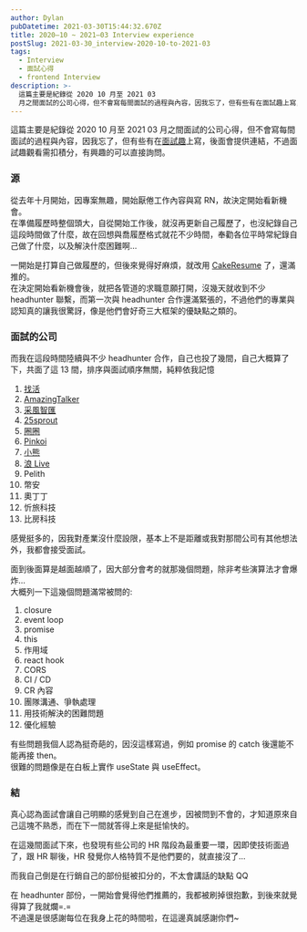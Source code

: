```yaml
---
author: Dylan
pubDatetime: 2021-03-30T15:44:32.670Z
title: 2020–10 ~ 2021–03 Interview experience
postSlug: 2021-03-30_interview-2020-10-to-2021-03
tags:
  - Interview
  - 面試心得
  - frontend Interview
description: >-
  這篇主要是紀錄從 2020 10 月至 2021 03
  月之間面試的公司心得，但不會寫每間面試的過程與內容，因我忘了，但有些有在面試趣上寫，後面會提供連結，不過面試趣觀看需扣積分，有興趣的可以直接詢問。
---
```


這篇主要是紀錄從 2020 10 月至 2021 03 月之間面試的公司心得，但不會寫每間面試的過程與內容，因我忘了，但有些有在[面試趣](https://interview.tw/)上寫，後面會提供連結，不過面試趣觀看需扣積分，有興趣的可以直接詢問。

### 源

從去年十月開始，因專案無趣，開始厭倦工作內容與寫 RN，故決定開始看新機會。  
在準備履歷時整個頭大，自從開始工作後，就沒再更新自己履歷了，也沒紀錄自己這段時間做了什麼，故在回想與喬履歷格式就花不少時間，奉勸各位平時常紀錄自己做了什麼，以及解決什麼困難啊…

一開始是打算自己做履歷的，但後來覺得好麻煩，就改用 [CakeResume](https://www.cakeresume.com/dashboard) 了，還滿推的。  
在決定開始看新機會後，就把各管道的求職意願打開，沒幾天就收到不少 headhunter 聯繫，而第一次與 headhunter 合作還滿緊張的，不過他們的專業與認知真的讓我很驚訝，像是他們會好奇三大框架的優缺點之類的。

### 面試的公司

而我在這段時間陸續與不少 headhunter 合作，自己也投了幾間，自己大概算了下，共面了這 13 間，排序與面試順序無關，純粹依我記憶

1.  [找活](https://interview.tw/i/5fabfeab4cadeb6fec3bf9ae)
2.  [AmazingTalker](https://interview.tw/i/5fac06771cf44163716513ca)
3.  [采風智匯](https://interview.tw/i/603e4e849b1fba57b0489f42)
4.  [25sprout](https://interview.tw/i/603f952950a6fa66d1446ef0)
5.  [圈圈](https://interview.tw/i/604e22691f7c166e6664d662)
6.  [Pinkoi](https://interview.tw/i/604f70f56ef58a407c485f73)
7.  [小熊](https://interview.tw/i/6057432d26882056c6113ade)
8.  [浪 Live](https://interview.tw/i/6058a778e6a3c028fc51215d)
9.  Pelith
10. 幣安
11. 奧丁丁
12. 忻旅科技
13. 比房科技

感覺挺多的，因我對產業沒什麼設限，基本上不是距離或我對那間公司有其他想法外，我都會接受面試。

面到後面算是越面越順了，因大部分會考的就那幾個問題，除非考些演算法才會爆炸…  
大概列一下這幾個問題滿常被問的:

1.  closure
2.  event loop
3.  promise
4.  this
5.  作用域
6.  react hook
7.  CORS
8.  CI / CD
9.  CR 內容
10. 團隊溝通、爭執處理
11. 用技術解決的困難問題
12. 優化經驗

有些問題我個人認為挺奇葩的，因沒這樣寫過，例如 promise 的 catch 後還能不能再接 then。  
很難的問題像是在白板上實作 useState 與 useEffect。

### 結

真心認為面試會讓自己明顯的感覺到自己在進步，因被問到不會的，才知道原來自己這塊不熟悉，而在下一間就答得上來是挺愉快的。

在這幾間面試下來，也發現有些公司的 HR 階段為最重要一環，因即使技術面過了，跟 HR 聊後，HR 發覺你人格特質不是他們要的，就直接沒了…

而我自己倒是在行銷自己的部份挺被扣分的，不太會講話的缺點 QQ

在 headhunter 部份，一開始會覺得他們推薦的，我都被刷掉很抱歉，到後來就覺得算了我就爛=.=  
不過還是很感謝每位在我身上花的時間啦，在這邊真誠感謝你們~
